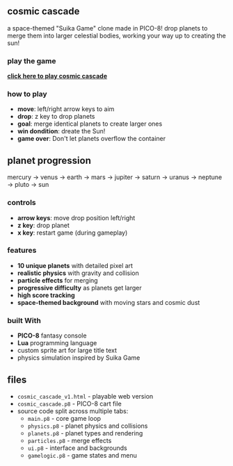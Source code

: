 ## cosmic cascade

a space-themed "Suika Game" clone made in PICO-8! drop planets to merge them into larger celestial bodies, working your way up to creating the sun!

### play the game

**[click here to play cosmic cascade](cosmic_cascade_v1.html)**

### how to play

- **move**: left/right arrow keys to aim
- **drop**: z key to drop planets
- **goal**: merge identical planets to create larger ones
- **win dondition**: dreate the Sun!
- **game over**: Don't let planets overflow the container

## planet progression

mercury → venus → earth → mars → jupiter → saturn → uranus → neptune → pluto → sun

### controls

- **arrow keys**: move drop position left/right
- **z key**: drop planet
- **x key**: restart game (during gameplay)

### features

- **10 unique planets** with detailed pixel art
- **realistic physics** with gravity and collision
- **particle effects** for merging
- **progressive difficulty** as planets get larger
- **high score tracking**
- **space-themed background** with moving stars and cosmic dust

### built With

- **PICO-8** fantasy console
- **Lua** programming language
- custom sprite art for large title text
- physics simulation inspired by Suika Game

## files

- `cosmic_cascade_v1.html` - playable web version
- `cosmic_cascade.p8` - PICO-8 cart file
- source code split across multiple tabs:
  - `main.p8` - core game loop
  - `physics.p8` - planet physics and collisions  
  - `planets.p8` - planet types and rendering
  - `particles.p8` - merge effects
  - `ui.p8` - interface and backgrounds
  - `gamelogic.p8` - game states and menu
